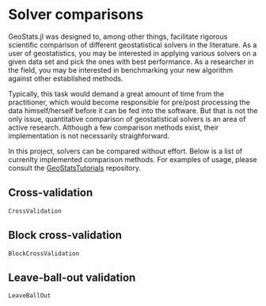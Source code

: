 # Solver comparisons

GeoStats.jl was designed to, among other things, facilitate rigorous scientific
comparison of different geostatistical solvers in the literature. As a user of
geostatistics, you may be interested in applying various solvers on a given data
set and pick the ones with best performance. As a researcher in the field, you may
be interested in benchmarking your new algorithm against other established methods.

Typically, this task would demand a great amount of time from the practitioner, which
would become responsible for pre/post processing the data himself/herself before it
can be fed into the software. But that is not the only issue, quantitative comparison
of geostatistical solvers is an area of active research. Although a few comparison
methods exist, their implementation is not necessarily straighforward.

In this project, solvers can be compared without effort. Below is a list of currenlty
implemented comparison methods. For examples of usage, please consult the
[GeoStatsTutorials](https://github.com/juliohm/GeoStatsTutorials) repository.

## Cross-validation

```@docs
CrossValidation
```

## Block cross-validation

```@docs
BlockCrossValidation
```

## Leave-ball-out validation

```@docs
LeaveBallOut
```
